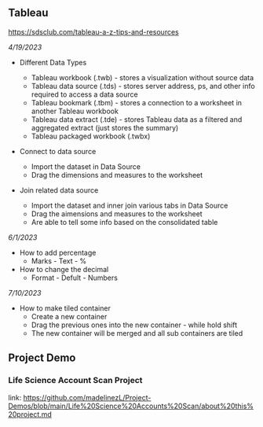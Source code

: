 ## Tableau
https://sdsclub.com/tableau-a-z-tips-and-resources

*4/19/2023* <br>
* Different Data Types <br>
  - Tableau workbook (.twb) - stores a visualization without source data <br>
  - Tableau data source (.tds) - stores server address, ps, and other info required to access a data source <br>
  - Tableau bookmark (.tbm) - stores a connection to a worksheet in another Tableau workbook <br>
  - Tableau data extract (.tde) - stores Tableau data as a filtered and aggregated extract (just stores the summary) <br>
  - Tableau packaged workbook (.twbx) <br>

* Connect to data source
  - Import the dataset in Data Source
  - Drag the dimensions and measures to the worksheet

* Join related data source
  - Import the dataset and inner join various tabs in Data Source
  - Drag the aimensions and measures to the worksheet
  - Are able to tell some info based on the consolidated table

*6/1/2023* <br>
* How to add percentage
  - Marks - Text - %
* How to change the decimal
  - Format - Defult - Numbers   

*7/10/2023* <br>
* How to make tiled container
  - Create a new container
  - Drag the previous ones into the new container - while hold shift
  - The new container will be merged and all sub containers are tiled

## Project Demo
### Life Science Account Scan Project <br>
link: https://github.com/madelinezL/Project-Demos/blob/main/Life%20Science%20Accounts%20Scan/about%20this%20project.md
